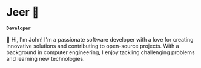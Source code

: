 # Jeer 👋
**`Developer`**

👋 Hi, I'm John! I'm a passionate software developer with a love for creating innovative solutions and contributing to open-source projects. With a background in computer engineering, I enjoy tackling challenging problems and learning new technologies.

<!--
**goodgithubname/goodgithubname** is a ✨ _special_ ✨ repository because its `README.md` (this file) appears on your GitHub profile.

Here are some ideas to get you started:

- 🔭 I’m currently working on ...
- 🌱 I’m currently learning ...
- 👯 I’m looking to collaborate on ...
- 🤔 I’m looking for help with ...
- 💬 Ask me about ...
- 📫 How to reach me: ...
- 😄 Pronouns: ...
- ⚡ Fun fact: ...
-->
